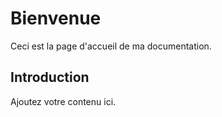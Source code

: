 # Bienvenue

Ceci est la page d'accueil de ma documentation.

## Introduction

Ajoutez votre contenu ici.
